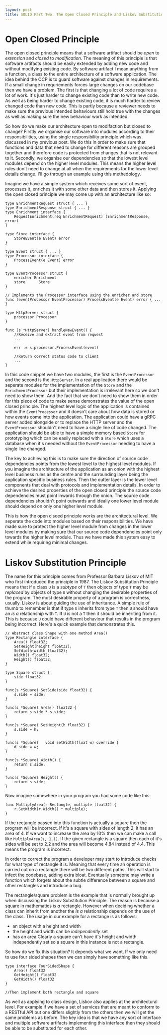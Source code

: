 ```yaml
---
layout: post
title: SOLID Part Two. The Open Closed Principle and Liskov Substitution Principle.
---
```


# Open Closed Principle
The open closed principle means that a software artifact should be _open_ to _extension_ and _closed_ to _modification_. The meaning of this principle is that software artifacts should be easily extended by adding new code and without modifying existing code. By software artifact I mean anything from a function, a class to the entire architecture of a software application. The idea behind the OCP is to guard software against changes in requirements. If a small change in requriements forces large changes on our codebase then we have a problem. The first is that changing a lot of code requires a lot of work. It's just harder to change existing code than to write new code. As well as being harder to change existing code, it is much harder to review changed code than new code. This is partly because a reviewer needs to make sure the previous intended behaviours still hold true with the changes as well as making sure the new behaviour work as intended.

So how do we make our architecture open to modifaction but closed to change? Firstly we organise our software into modules according to their responsibilities, using the single responsibility principle which was discussed in my previous post. We do this in order to make sure that functions and data that need to change for different reasons are grouped together and therefore code is protected from changes that is not relevant to it. Secondly, we organise our dependencies so that the lowest level modules depend on the higher level modules. This means the higher level rules don't need to change at all when the requirements for the lower level details change. I'll go through an example using this methedology.

Imagine we have a simple system which receives some sort of event, processes it, enriches it with some other data and then stores it. Applying the open closed principle we may come up with an architecture like so:

```
type EnrichmentRequest struct { ... }
type EnrichmentResponse struct { ... }
type Enrichment interface {
    RequestEnrichment(req EnrichmentRequest) (EnrichmentResponse, error)
}

type Store interface {
    StoreEvent(e Event) error
}

type Event struct { ... }
type Processor interface {
    ProcessEvent(e Event) error
}

type EventProcessor struct {
    enricher Enrichment
    store      Store
}
 
// Implements the Processor interface using the enricher and store
func (eventProcessor EventProcessor) ProcessEvent(e Event) error { ... }

type HttpServer struct {
    processor Processor
}

func (s *HttpServer) handleNewEvent() {
    //Receive and extract event from request
    ...

    err := s.processor.ProcessEvent(event)

    //Return correct status code to client
    ...
}

```
In this code snippet we have two modules, the first is the `EventProcessor` and the second is the `HttpServer`. In a real application there would be seperate modules for the implementation of the `Store` and the `EnrichmentProcessor` but their implementation is irrelevant here so we don't need to show them. And the fact that we don't need to show them in order for this piece of code to make sense demonstrates the value of the open closed principle. The highest level logic of the application is contained within the `EventProcessor` and it doesn't care about how data is stored or how events come into the application. The application could have a gRPC server added alongside or to replace the HTTP server and the `EventProcessor` shouldn't need to have a single line of code changed. The application should be able to have a simple memory based `Store` for prototyping which can be easily replaced with a `Store` which uses a database when it's needed without the `EventProcessor` needing to have a single line changed.

The key to achieving this is to make sure the direction of source code dependencies points from the lowest level to the highest level modules. If you imagine the architecture of the application as an onion with the highest level business rules as the centre and the surrounding layer being the application specific business rules. Then the outter layer is the lower level components that deal with protocols and implementation details. In order to achieve the desired properties of the open closed principle the source code dependencies must point inwards through the onion. The source code dependencies shouldn't point outwards and ideally one lower level module should depend on only one higher level module.

This is how the open clsoed principle works are the architectural level. We seperate the code into modules based on their responsibilities. We have made sure to protect the higher level module from changes in the lower level modules by making sure that our source code dependencies point only towards the higher level module. Thus we have made this system easy to extend while requiring minimal changes.


# Liskov Substitution Principle
The name for this principle comes from Professor Barbara Liskov of MIT who first introduced the principle in 1987. The Liskov Substitution Principle means that if a class `U` is a *subtype* of `T` then objects of type `T` may be *replaced* by objects of type `U` without changing the desirable properties of the program. The most desirable property of a program is correctness, usually. Liskov is about guiding the use of inheritance. A simple rule of thumb to remember is that if type `U` inherits from type `T` then `U` should have an *is a* relationship with `T`. If `U` is not a `T` then it should be inheriting from it. This is because `U` could have different behaviour that results in the program being incorrect. Here's a quick example that demonstrates this.

```
// Abstract class Shape with one method Area()
type Rectangle interface {
    Area() float32;
    SetHeight(height float32);
    SetWidth(width float32);
    Width() float32;
    Height() float32;
}

type Square struct {
    side float32
}

func(s *Square) SetSide(side float32) {
    s.side = side;
}

func(s *Square) Area() float32 {
    return s.side * s.side;
}

func(s *Square) SetHeight(h float32) {
    s.side = h;
}

func(s *Square)   void setWidth(float w) override {
    d_side = w;
}

func(s *Square) Width() {
    return s.side;
}

func(s *Square) Height() {
    return s.side;
}
```

Now imagine somewhere in your program you had some code like this:

```
func MultiplyArea(r Rectangle, multiple float32) {
    r.SetWidth(r.Width() * multiple);
}
```

If the rectangle passed into this function is actually a square then the program will be incorrect. If it's a square with sides of length 2, it has an area of 4. If we want to increase the area by 10% then we can make a call like `MultiplyArea(s, 1.1)`. If the given rectangle is a square then each of it's sides will be set to 2.2 and the area will become 4.84 instead of 4.4. This means the program is incorrect.

In order to correct the program a developer may start to introduce checks for what type of rectangle it is. Meaning that every time an operation is carried out on a rectangle there will be two different paths. This will start to infect the codebase, adding extra bloat. Eventually someone may write a function which forgets about the subtle difference between a square and other rectangles and introduce a bug.

The rectangle/square problem is the example that is normally brought up when discussing the Liskov Substitution Principle. The reason is because a square in mathematics _is a_ rectangle. However when deciding whether a class can inherit from another the _is a_ relationship depends on the use of the class. The usage in our example for a rectange is as follows: 
* an object with a height and width
* the height and width can be *independently* set
* has an area
Clearly a square can't have it's height and width independently set so a square in this instance is not a rectangle.

So how do we fix this situation? It depends what we want. If we only need to use four sided shapes then we can simply have something like this.

```
type interface FourSidedShape {
    Area() float32
    GetHeight() float32
    GetWidth() float32
}

//Then implement both rectangle and square
```

As well as applying to class design, Liskov also applies at the architectural level. For example if we have a set of services that are meant to conform to a RESTful API but one differs slightly from the others then we will get the same problems as before. The key idea is that we have any sort of interface and multiple software artifacts implementing this interface then they should be able to be substituted for each other. 